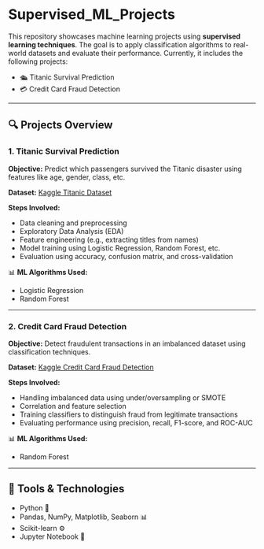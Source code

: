 # Supervised_ML_Projects

This repository showcases machine learning projects using **supervised learning techniques**. The goal is to apply classification algorithms to real-world datasets and evaluate their performance. Currently, it includes the following projects:

- 🛳️ Titanic Survival Prediction
- 💳 Credit Card Fraud Detection

---

## 🔍 Projects Overview

### 1. Titanic Survival Prediction
**Objective:** Predict which passengers survived the Titanic disaster using features like age, gender, class, etc.

**Dataset:** [Kaggle Titanic Dataset](https://www.kaggle.com/c/titanic/data)

**Steps Involved:**
- Data cleaning and preprocessing
- Exploratory Data Analysis (EDA)
- Feature engineering (e.g., extracting titles from names)
- Model training using Logistic Regression, Random Forest, etc.
- Evaluation using accuracy, confusion matrix, and cross-validation

📊 **ML Algorithms Used:**  
- Logistic Regression  
- Random Forest  

---

### 2. Credit Card Fraud Detection
**Objective:** Detect fraudulent transactions in an imbalanced dataset using classification techniques.

**Dataset:** [Kaggle Credit Card Fraud Detection](https://www.kaggle.com/mlg-ulb/creditcardfraud)

**Steps Involved:**
- Handling imbalanced data using under/oversampling or SMOTE
- Correlation and feature selection
- Training classifiers to distinguish fraud from legitimate transactions
- Evaluating performance using precision, recall, F1-score, and ROC-AUC

📊 **ML Algorithms Used:**    
- Random Forest 

---

## 🧰 Tools & Technologies

- Python 🐍
- Pandas, NumPy, Matplotlib, Seaborn 📊
- Scikit-learn ⚙️
- Jupyter Notebook 📒
